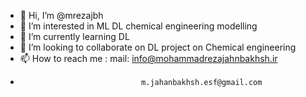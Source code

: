 - 👋 Hi, I’m @mrezajbh
- 👀 I’m interested in ML DL chemical engineering modelling
- 🌱 I’m currently learning DL
- 💞️ I’m looking to collaborate on DL project on Chemical engineering
- 📫 How to reach me : mail:    info@mohammadrezajahnbakhsh.ir
-                                m.jahanbakhsh.esf@gmail.com

<!---
mrezajbh/mrezajbh is a ✨ special ✨ repository because its `README.md` (this file) appears on your GitHub profile.
You can click the Preview link to take a look at your changes.
--->
